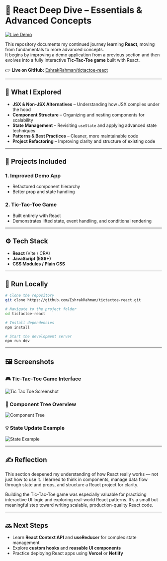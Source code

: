 

# 🎯 React Deep Dive – Essentials & Advanced Concepts  
[![Live Demo](https://img.shields.io/badge/Live%20Demo-Netlify-brightgreen?style=for-the-badge&logo=netlify)](https://eshrakrahman.netlify.app/)


This repository documents my continued journey learning **React**, moving from fundamentals to more advanced concepts.  
It begins by improving a demo application from a previous section and then evolves into a fully interactive **Tic-Tac-Toe game** built with React.  

👉 **Live on GitHub:** [EshrakRahman/tictactoe-react](https://github.com/EshrakRahman/tictactoe-react)

---

## 🧠 What I Explored
- **JSX & Non-JSX Alternatives** – Understanding how JSX compiles under the hood  
- **Component Structure** – Organizing and nesting components for scalability  
- **State Management** – Revisiting `useState` and applying advanced state techniques  
- **Patterns & Best Practices** – Cleaner, more maintainable code  
- **Project Refactoring** – Improving clarity and structure of existing code  

---

## 🧩 Projects Included
### 1. Improved Demo App  
- Refactored component hierarchy  
- Better prop and state handling  

### 2. Tic-Tac-Toe Game  
- Built entirely with React  
- Demonstrates lifted state, event handling, and conditional rendering  

---

## ⚙️ Tech Stack
- **React** (Vite / CRA)  
- **JavaScript (ES6+)**  
- **CSS Modules / Plain CSS**

---

## 🚀 Run Locally
```bash
# Clone the repository
git clone https://github.com/EshrakRahman/tictactoe-react.git

# Navigate to the project folder
cd tictactoe-react

# Install dependencies
npm install

# Start the development server
npm run dev
````

---

## 🖼️ Screenshots

### 🎮 Tic-Tac-Toe Game Interface

![Tic Tac Toe Screenshot](./screenshots/game-interface.png)

### 🧩 Component Tree Overview

![Component Tree](./screenshots/component-tree.png)

### 💡 State Update Example

![State Example](./screenshots/state-update.png)


---

## ✍️ Reflection

This section deepened my understanding of how React really works — not just how to use it.
I learned to think in components, manage data flow through state and props, and structure a React project for clarity.

Building the Tic-Tac-Toe game was especially valuable for practicing interactive UI logic and exploring real-world React patterns.
It’s a small but meaningful step toward writing scalable, production-quality React code.

---

## 🔜 Next Steps

* Learn **React Context API** and **useReducer** for complex state management
* Explore **custom hooks** and **reusable UI components**
* Practice deploying React apps using **Vercel** or **Netlify**


